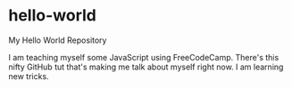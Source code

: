 # hello-world
My Hello World Repository

I am teaching myself some JavaScript using FreeCodeCamp. There's this nifty GitHub tut that's making me talk about myself right now. I am learning new tricks.
